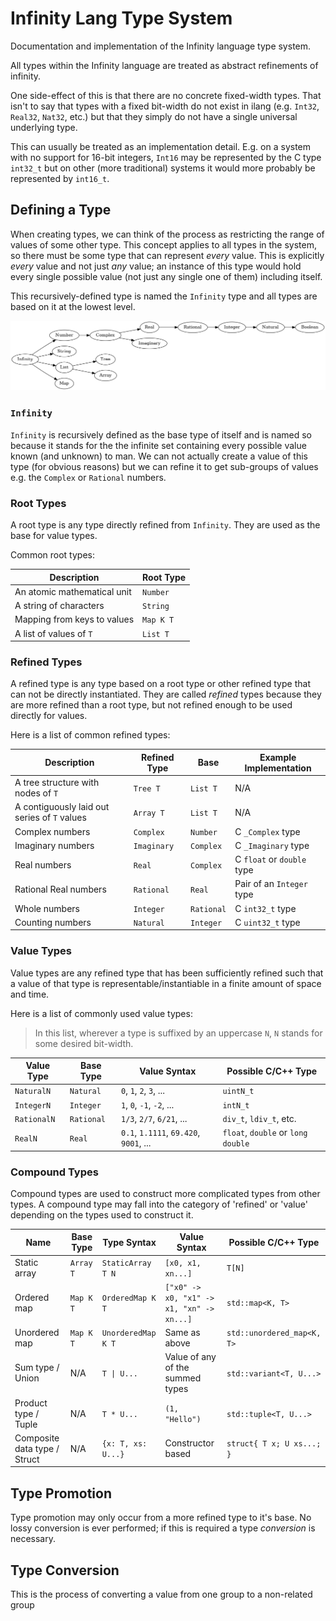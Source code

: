 # Infinity Lang Type System
Documentation and implementation of the Infinity language type system.

All types within the Infinity language are treated as abstract refinements of infinity.

One side-effect of this is that there are no concrete fixed-width types. That isn't to say that types with a fixed bit-width do not exist in ilang (e.g. `Int32`, `Real32`, `Nat32`, etc.) but that they simply do not have a single universal underlying type.

This can usually be treated as an implementation detail. E.g. on a system with no support for 16-bit integers, `Int16` may be represented by the C type `int32_t` but on other (more traditional) systems it would more probably be represented by `int16_t`.

## Defining a Type

When creating types, we can think of the process as restricting the range of values of some other type. This concept applies to all types in the system, so there must be some type that can represent *every* value. This is explicitly *every* value and not just *any* value; an instance of this type would hold every single possible value (not just any single one of them) including itself.

This recursively-defined type is named the `Infinity` type and all types are based on it at the lowest level.

![Diagram of base types and their bases](base-diagram.png)

### `Infinity`

`Infinity` is recursively defined as the base type of itself and is named so because it stands for the the infinite set containing every possible value known (and unknown) to man. We can not actually create a value of this type (for obvious reasons) but we can refine it to get sub-groups of values e.g. the `Complex` or `Rational` numbers.

### Root Types

A root type is any type directly refined from `Infinity`. They are used as the base for value types.

Common root types:

| Description                 | Root Type |
| --------------------------- | --------- |
| An atomic mathematical unit | `Number`  |
| A string of characters      | `String`  |
| Mapping from keys to values | `Map K T` |
| A list of values of `T`     | `List T`  |

### Refined Types

A refined type is any type based on a root type or other refined type that can not be directly instantiated. They are called *refined* types because they are more refined than a root type, but not refined enough to be used directly for values.

Here is a list of common refined types:

| Description                                  | Refined Type | Base       | Example Implementation     |
| -------------------------------------------- | ------------ | ---------- | -------------------------- |
| A tree structure with nodes of `T`           | `Tree T`     | `List T`   | N/A                        |
| A contiguously laid out series of `T` values | `Array T`    | `List T`   | N/A                        |
| Complex numbers                              | `Complex`    | `Number`   | C `_Complex` type          |
| Imaginary numbers                            | `Imaginary`  | `Complex`  | C `_Imaginary` type        |
| Real numbers                                 | `Real`       | `Complex`  | C `float` or `double` type |
| Rational Real numbers                        | `Rational`   | `Real`     | Pair of an `Integer` type  |
| Whole numbers                                | `Integer`    | `Rational` | C `int32_t` type           |
| Counting numbers                             | `Natural`    | `Integer`  | C `uint32_t` type          |


### Value Types

Value types are any refined type that has been sufficiently refined such that a value of that type is representable/instantiable in a finite amount of space and time.

Here is a list of commonly used value types:

> In this list, wherever a type is suffixed by an uppercase `N`, `N` stands for some desired bit-width.

| Value Type  | Base Type  | Value Syntax                           | Possible C/C++ Type                |
| ----------- | ---------- | -------------------------------------- | ---------------------------------- |
| `NaturalN`  | `Natural`  | `0`, `1`, `2`, `3`, ...                | `uintN_t`                          |
| `IntegerN`  | `Integer`  | `1`, `0`, `-1`, `-2`, ...              | `intN_t`                           |
| `RationalN` | `Rational` | `1/3`, `2/7`, `6/21`, ...              | `div_t`, `ldiv_t`, etc.            |
| `RealN`     | `Real`     | `0.1`, `1.1111`, `69.420`, `9001`, ... | `float`, `double` or `long double` |

### Compound Types

Compound types are used to construct more complicated types from other types. A compound type may fall into the category of 'refined' or 'value' depending on the types used to construct it.

| Name                         | Base Type | Type Syntax        | Value Syntax                              | Possible C/C++ Type        |
| ---------------------------- | --------- | ------------------ | ----------------------------------------- | -------------------------- |
| Static array                 | `Array T` | `StaticArray T N`  | `[x0, x1, xn...]`                         | `T[N]`                     |
| Ordered map                  | `Map K T` | `OrderedMap K T`   | `["x0" -> x0, "x1" -> x1, "xn" -> xn...]` | `std::map<K, T>`           |
| Unordered map                | `Map K T` | `UnorderedMap K T` | Same as above                             | `std::unordered_map<K, T>` |
| Sum type / Union             | N/A       | `T \| U...`         | Value of any of the summed types          | `std::variant<T, U...>`    |
| Product type / Tuple         | N/A       | `T * U...`         | `(1, "Hello")`                            | `std::tuple<T, U...>`      |
| Composite data type / Struct | N/A       | `{x: T, xs: U...}` | Constructor based                         | `struct{ T x; U xs...; }`  |

## Type Promotion

Type promotion may only occur from a more refined type to it's base. No lossy conversion is ever performed; if this is required a type *conversion* is necessary.

## Type Conversion

This is the process of converting a value from one group to a non-related group

